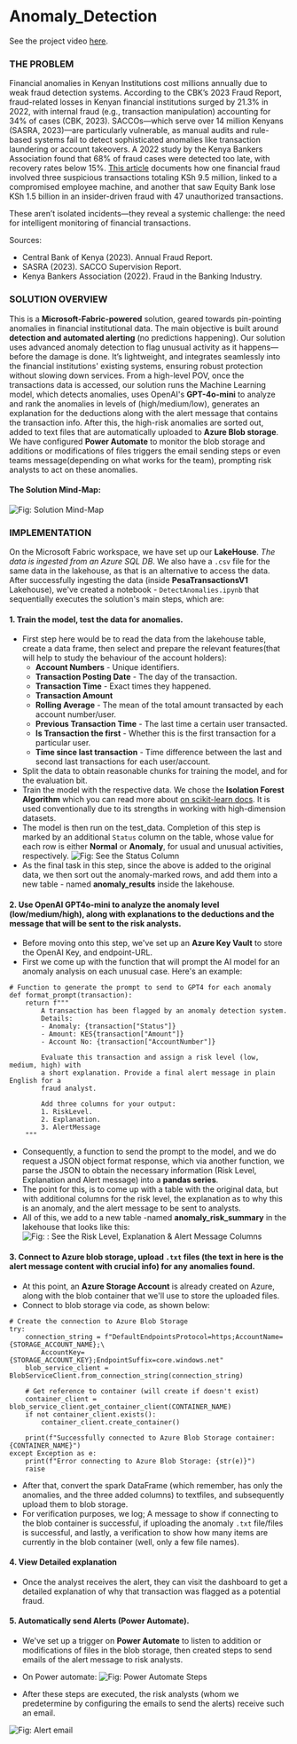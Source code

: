 # Anomaly_Detection

See the project video [here](https://www.youtube.com/watch?v=LM8H3p0z5Js).

### THE PROBLEM

Financial anomalies in Kenyan Institutions cost millions annually due to weak fraud detection systems. According to the CBK’s 2023 Fraud Report, fraud-related losses in Kenyan financial institutions surged by 21.3% in 2022, with internal fraud (e.g., transaction manipulation) accounting for 34% of cases (CBK, 2023). SACCOs—which serve over 14 million Kenyans (SASRA, 2023)—are particularly vulnerable, as manual audits and rule-based systems fail to detect sophisticated anomalies like transaction laundering or account takeovers. A 2022 study by the Kenya Bankers Association found that 68% of fraud cases were detected too late, with recovery rates below 15%. [This article](https://envestreetfinancial.com/kenyan-banks-lose-ksh36-6-million-to-insider-fraud-and-cybersecurity-lapses/#:~:text=In%20a%20concerning%20revelation%2C%20two%20prominent%20Kenyan%20banks,the%20persistent%20challenges%20within%20the%20nation%E2%80%99s%20banking%20sector) documents how one financial fraud involved three suspicious transactions totaling KSh 9.5 million, linked to a compromised employee machine, and another that saw Equity Bank lose KSh 1.5 billion in an insider-driven fraud with 47 unauthorized transactions.

These aren’t isolated incidents—they reveal a systemic challenge: the need for intelligent monitoring of financial transactions.

Sources:

-   Central Bank of Kenya (2023). Annual Fraud Report.
-   SASRA (2023). SACCO Supervision Report.
-   Kenya Bankers Association (2022). Fraud in the Banking Industry.

### SOLUTION OVERVIEW

This is a **Microsoft-Fabric-powered** solution, geared towards pin-pointing anomalies in financial institutional data. The main objective is built around **detection and automated alerting** (no predictions happening). Our solution uses advanced anomaly detection to flag unusual activity as it happens—before the damage is done. It’s lightweight, and integrates seamlessly into the financial institutions' existing systems, ensuring robust protection without slowing down services. From a high-level POV, once the transactions data is accessed, our solution runs the Machine Learning model, which detects anomalies, uses OpenAI's **GPT-4o-mini** to analyze and rank the anomalies in levels of (high/medium/low), generates an explanation for the deductions along with the alert message that contains the transaction info. After this, the high-risk anomalies are sorted out, added to text files that are automatically uploaded to **Azure Blob storage**. We have configured **Power Automate** to monitor the blob storage and additions or modifications of files triggers the email sending steps or even teams message(depending on what works for the team), prompting risk analysts to act on these anomalies.

#### The Solution Mind-Map:

![Fig: Solution Mind-Map](./Images/Project_Mind_map.png)

### IMPLEMENTATION

On the Microsoft Fabric workspace, we have set up our **LakeHouse**. _The data is ingested from an Azure SQL DB_. We also have a `.csv` file for the same data in the lakehouse, as that is an alternative to access the data. After successfully ingesting the data (inside **PesaTransactionsV1** Lakehouse), we've created a notebook - `DetectAnomalies.ipynb` that sequentially executes the solution's main steps, which are:

#### 1. Train the model, test the data for anomalies.

-   First step here would be to read the data from the lakehouse table, create a data frame, then select and prepare the relevant features(that will help to study the behaviour of the account holders):
    -   **Account Numbers** - Unique identifiers.
    -   **Transaction Posting Date** - The day of the transaction.
    -   **Transaction Time** - Exact times they happened.
    -   **Transaction Amount**
    -   **Rolling Average** - The mean of the total amount transacted by each account number/user.
    -   **Previous Transaction Time** - The last time a certain user transacted.
    -   **Is Transaction the first** - Whether this is the first transaction for a particular user.
    -   **Time since last transaction** - Time difference between the last and second last transactions for each user/account.
-   Split the data to obtain reasonable chunks for training the model, and for the evaluation bit.
-   Train the model with the respective data. We chose the **Isolation Forest Algorithm** which you can read more about [on scikit-learn docs](https://scikit-learn.org/stable/modules/generated/sklearn.ensemble.IsolationForest.html). It is used conventionally due to its strengths in working with high-dimension datasets.
-   The model is then run on the test_data. Completion of this step is marked by an additional `Status` column on the table, whose value for each row is either **Normal** or **Anomaly**, for usual and unusual activities, respectively.
    ![Fig: See the Status Column](./Images//status_column.jpeg)
-   As the final task in this step, since the above is added to the original data, we then sort out the anomaly-marked rows, and add them into a new table - named **anomaly_results** inside the lakehouse.

#### 2. Use OpenAI GPT4o-mini to analyze the anomaly level (low/medium/high), along with explanations to the deductions and the message that will be sent to the risk analysts.

-   Before moving onto this step, we've set up an **Azure Key Vault** to store the OpenAI Key, and endpoint-URL.
-   First we come up with the function that will prompt the AI model for an anomaly analysis on each unusual case. Here's an example:

```
# Function to generate the prompt to send to GPT4 for each anomaly
def format_prompt(transaction):
    return f"""
        A transaction has been flagged by an anomaly detection system.
        Details:
        - Anomaly: {transaction["Status"]}
        - Amount: KES{transaction["Amount"]}
        - Account No: {transaction["AccountNumber"]}

        Evaluate this transaction and assign a risk level (low, medium, high) with
        a short explanation. Provide a final alert message in plain English for a
        fraud analyst.

        Add three columns for your output:
        1. RiskLevel.
        2. Explanation.
        3. AlertMessage
    """
```

-   Consequently, a function to send the prompt to the model, and we do request a JSON object format response, which via another function, we parse the JSON to obtain the necessary information (Risk Level, Explanation and Alert message) into a **pandas series**.
-   The point for this, is to come up with a table with the original data, but with additional columns for the risk level, the explanation as to why this is an anomaly, and the alert message to be sent to analysts.
-   All of this, we add to a new table -named **anomaly_risk_summary** in the lakehouse that looks like this:
    ![Fig: : See the Risk Level, Explanation & Alert Message Columns](./Images/final_report.jpeg)

#### 3. Connect to Azure blob storage, upload `.txt` files (the text in here is the alert message content with crucial info) for any anomalies found.

-   At this point, an **Azure Storage Account** is already created on Azure, along with the blob container that we'll use to store the uploaded files.
-   Connect to blob storage via code, as shown below:

```
# Create the connection to Azure Blob Storage
try:
    connection_string = f"DefaultEndpointsProtocol=https;AccountName={STORAGE_ACCOUNT_NAME};\
        AccountKey={STORAGE_ACCOUNT_KEY};EndpointSuffix=core.windows.net"
    blob_service_client = BlobServiceClient.from_connection_string(connection_string)

    # Get reference to container (will create if doesn't exist)
    container_client = blob_service_client.get_container_client(CONTAINER_NAME)
    if not container_client.exists():
        container_client.create_container()

    print(f"Successfully connected to Azure Blob Storage container: {CONTAINER_NAME}")
except Exception as e:
    print(f"Error connecting to Azure Blob Storage: {str(e)}")
    raise
```

-   After that, convert the spark DataFrame (which remember, has only the anomalies, and the three added columns) to textfiles, and subsequently upload them to blob storage.
-   For verification purposes, we log; A message to show if connecting to the blob container is successful, if uploading the anomaly `.txt` file/files is successful, and lastly, a verification to show how many items are currently in the blob container (well, only a few file names).

#### 4. View Detailed explanation

-   Once the analyst receives the alert, they can visit the dashboard to get a detailed explanation of why that transaction was flagged as a potential fraud.

#### 5. Automatically send Alerts (Power Automate).

-   We've set up a trigger on **Power Automate** to listen to addition or modifications of files in the blob storage, then created steps to send emails of the alert message to risk analysts.
-   On Power automate:
    ![Fig: Power Automate Steps](./Images/power_automate_steps.png)

-   After these steps are executed, the risk analysts (whom we predetermine by configuring the emails to send the alerts) receive such an email.

![Fig: Alert email](./Images/alert_email.jpeg)
